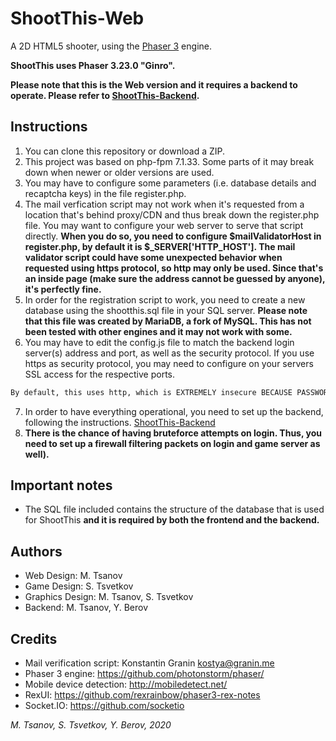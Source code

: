 # ShootThis-Web

A 2D HTML5 shooter, using the [Phaser 3](https://github.com/photonstorm/phaser/) engine.

**ShootThis uses Phaser 3.23.0 "Ginro".**

**Please note that this is the Web version and it requires a backend to operate. Please refer to [ShootThis-Backend](https://github.com/mtsanovv/ShootThis-Backend).**

## Instructions
1. You can clone this repository or download a ZIP. 
2. This project was based on php-fpm 7.1.33. Some parts of it may break down when newer or older versions are used.
3. You may have to configure some parameters (i.e. database details and recaptcha keys) in the file register.php.
4. The mail verfication script may not work when it's requested from a location that's behind proxy/CDN and thus break down the register.php file. You may want to configure your web server to serve that script directly. **When you do so, you need to configure $mailValidatorHost in register.php, by default it is $_SERVER['HTTP_HOST']. The mail validator script could have some unexpected behavior when requested using https protocol, so http may only be used. Since that's an inside page (make sure the address cannot be guessed by anyone), it's perfectly fine.**
5. In order for the registration script to work, you need to create a new database using the shootthis.sql file in your SQL server. **Please note that this file was created by MariaDB, a fork of MySQL. This has not been tested with other engines and it may not work with some.**
6. You may have to edit the config.js file to match the backend login server(s) address and port, as well as the security protocol. If you use https as security protocol, you may need to configure on your servers SSL access for the respective ports. 
```diff 
By default, this uses http, which is EXTREMELY insecure BECAUSE PASSWORDS ARE SENT IN PLAINTEXT. ALWAYS USE HTTPS WHENEVER SENDING PLAINTEXT PASSWORDS!
```
7. In order to have everything operational, you need to set up the backend, following the instructions. [ShootThis-Backend](https://github.com/mtsanovv/ShootThis-Backend)
8. **There is the chance of having bruteforce attempts on login. Thus, you need to set up a firewall filtering packets on login and game server as well).**

## Important notes
- The SQL file included contains the structure of the database that is used for ShootThis **and it is required by both the frontend and the backend.**

## Authors
- Web Design: M. Tsanov
- Game Design: S. Tsvetkov
- Graphics Design: M. Tsanov, S. Tsvetkov
- Backend: M. Tsanov, Y. Berov

## Credits
- Mail verification script: Konstantin Granin <kostya@granin.me>
- Phaser 3 engine: https://github.com/photonstorm/phaser/
- Mobile device detection: http://mobiledetect.net/
- RexUI: https://github.com/rexrainbow/phaser3-rex-notes
- Socket.IO: https://github.com/socketio

*M. Tsanov, S. Tsvetkov, Y. Berov, 2020*
